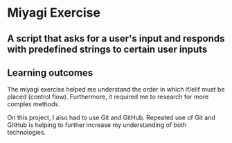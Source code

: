 # Miyagi Exercise

## A script that asks for a user's input and responds with predefined strings to certain user inputs

## Learning outcomes

The miyagi exercise helped me understand the order in which if/elif must be placed (control flow). Furthermore, it required me to research for more complex methods.

On this project, I also had to use Git and GitHub. Repeated use of Git and GitHub is helping to further increase my understanding of both technologies.
